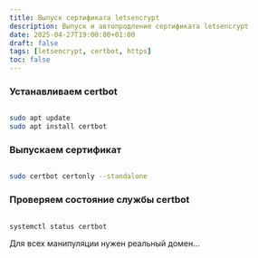 ```yaml
---
title: Выпуск сертификата letsencrypt
description: Выпуск и автопродление сертификата letsencrypt
date: 2025-04-27T19:00:00+01:00
draft: false
tags: [letsencrypt, certbot, https] 
toc: false
---
```




### Устанавливаем certbot
```bash

sudo apt update
sudo apt install certbot

```

### Выпускаем сертификат
```bash

sudo certbot certonly --standalone

```

### Проверяем состояние службы certbot
```bash

systemctl status certbot

```

Для всех манипуляции нужен реальный домен...